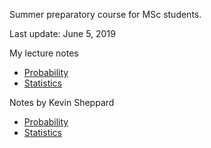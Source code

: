 Summer preparatory course for MSc students.

Last update: June 5, 2019

My lecture notes
* [Probability](https://github.com/zhentaoshi/Econ_prob/blob/master/01-probability.pdf)
* [Statistics](https://github.com/zhentaoshi/Econ_prob/blob/master/02-expectation.pdf)

Notes by Kevin Sheppard
* [Probability](https://www.kevinsheppard.com/images/b/b4/Chapter1.pdf)
* [Statistics](https://www.kevinsheppard.com/images/7/72/Chapter2.pdf)
